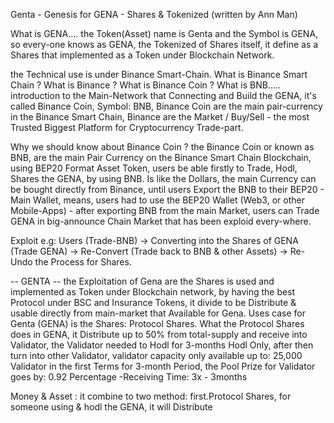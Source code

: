 Genta - Genesis for GENA - Shares & Tokenized (written by Ann Man)

What is GENA.... the Token(Asset) name is Genta and the Symbol is GENA, so every-one knows as GENA, the Tokenized of Shares itself, it define as a Shares that implemented as a Token under Blockchain Network.

the Technical use is under Binance Smart-Chain. What is Binance Smart Chain ? What is Binance ? What is Binance Coin ? What is BNB.....
introduction to the Main-Network that Connecting and Build the GENA, it's called Binance Coin, Symbol: BNB, Binance Coin are the main pair-currency in the Binance Smart Chain, Binance are the Market / Buy/Sell - the most Trusted Biggest Platform for Cryptocurrency Trade-part.

Why we should know about Binance Coin ? the Binance Coin or known as BNB, are the main Pair Currency on the Binance Smart Chain Blockchain, using BEP20 Format Asset Token, users be able firstly to Trade, Hodl, Shares the GENA, by using BNB. Is like the Dollars, the main Currency can be bought directly from Binance, until users Export the BNB to their BEP20 - Main Wallet, means, users had to use the BEP20 Wallet (Web3, or other Mobile-Apps) - after exporting BNB from the main Market, users can Trade GENA in big-announce Chain Market that has been exploid every-where.

Exploit e.g: Users (Trade-BNB) -> Converting into the Shares of GENA (Trade GENA) -> Re-Convert (Trade back to BNB & other Assets) -> Re-Undo the Process for Shares.

 -- GENTA -- 
the Exploitation of Gena are the Shares is used and implemented as Token under Blockchain network, by having the best Protocol under BSC and Insurance Tokens, it divide to be Distribute & usable directly from main-market that Available for Gena. 
Uses case for Genta (GENA) is the Shares: Protocol Shares. What the Protocol Shares does in GENA, it Distribute up to 50% from total-supply and receive into Validator, the Validator needed to Hodl for 3-months Hodl Only, after then turn into other Validator, validator capacity only available up to: 25,000 Validator in the first Terms for 3-month Period, the Pool Prize for Validator goes by: 0.92 Percentage 
-Receiving Time: 3x - 3months

Money & Asset : it combine to two method: first.Protocol Shares, for someone using & hodl the GENA, it will Distribute 
